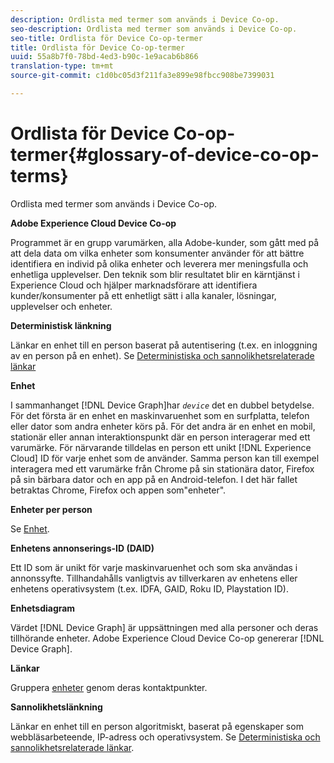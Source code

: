 ```yaml
---
description: Ordlista med termer som används i Device Co-op.
seo-description: Ordlista med termer som används i Device Co-op.
seo-title: Ordlista för Device Co-op-termer
title: Ordlista för Device Co-op-termer
uuid: 55a8b7f0-78bd-4ed3-b90c-1e9acab6b866
translation-type: tm+mt
source-git-commit: c1d0bc05d3f211fa3e899e98fbcc908be7399031

---
```



# Ordlista för Device Co-op-termer{#glossary-of-device-co-op-terms}

Ordlista med termer som används i Device Co-op.

**Adobe Experience Cloud Device Co-op**

Programmet är en grupp varumärken, alla Adobe-kunder, som gått med på att dela data om vilka enheter som konsumenter använder för att bättre identifiera en individ på olika enheter och leverera mer meningsfulla och enhetliga upplevelser. Den teknik som blir resultatet blir en kärntjänst i Experience Cloud och hjälper marknadsförare att identifiera kunder/konsumenter på ett enhetligt sätt i alla kanaler, lösningar, upplevelser och enheter.

**Deterministisk länkning**

Länkar en enhet till en person baserat på autentisering (t.ex. en inloggning av en person på en enhet). Se [Deterministiska och sannolikhetsrelaterade länkar](processes/links.md#concept-58bb7ab25f904f5f98d645e35205c931)

**Enhet**

I sammanhanget [!DNL Device Graph]har *`device`* det en dubbel betydelse. För det första är en enhet en maskinvaruenhet som en surfplatta, telefon eller dator som andra enheter körs på. För det andra är en enhet en mobil, stationär eller annan interaktionspunkt där en person interagerar med ett varumärke. För närvarande tilldelas en person ett unikt [!DNL Experience Cloud] ID för varje enhet som de använder. Samma person kan till exempel interagera med ett varumärke från Chrome på sin stationära dator, Firefox på sin bärbara dator och en app på en Android-telefon. I det här fallet betraktas Chrome, Firefox och appen som&quot;enheter&quot;.

**Enheter per person**

Se [Enhet](glossary.md#glossentry-5690d9a245634214b91890156e216950).

**Enhetens annonserings-ID (DAID)**

Ett ID som är unikt för varje maskinvaruenhet och som ska användas i annonssyfte. Tillhandahålls vanligtvis av tillverkaren av enhetens eller enhetens operativsystem (t.ex. IDFA, GAID, Roku ID, Playstation ID).

**Enhetsdiagram**

Värdet [!DNL Device Graph] är uppsättningen med alla personer och deras tillhörande enheter. Adobe Experience Cloud Device Co-op genererar [!DNL Device Graph].

**Länkar**

Gruppera [enheter](glossary.md#glossentry-5690d9a245634214b91890156e216950) genom deras kontaktpunkter.

**Sannolikhetslänkning**

Länkar en enhet till en person algoritmiskt, baserat på egenskaper som webbläsarbeteende, IP-adress och operativsystem. Se [Deterministiska och sannolikhetsrelaterade länkar](processes/links.md#concept-58bb7ab25f904f5f98d645e35205c931).
